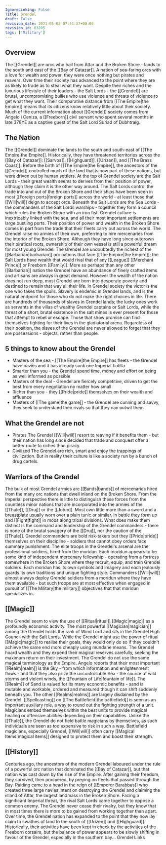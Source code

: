 ```yaml
---
IgnoreLinking: False
Title: Grendel
draft: False
revision_date: 2021-05-02 07:44:37+00:00
revision_id: 83205
tags: ['Military']
---
```


## Overview
The [[Grendel]] are orcs who hail from Attar and the Broken Shore - lands to the south and east of the [[Bay of Catazar]]. A nation of sea-faring orcs with a love for wealth and power, they were once nothing but pirates and reavers. Over time their society has advanced to the point where they are as likely to trade as to steal what they want. Despite their riches and the luxurious lifestyle of their leaders - the Salt Lords - the [[Grendel]] are brutal, uncompromising bullies who use violence and threats of violence to get what they want. Their comparative distance from [[The Empire|the Empire]] means that its citizens know relatively little about their society. 
Much of the current information about [[Grendel]] society comes from Angelo i Ceniza, a [[Freeborn]] civil servant who spent several months in late 378YE as a captive guest of the Salt Lord Suriad of Dubhtraig.
## The Nation
The [[Grendel]] dominate the lands to the south and south-east of [[The Empire|the Empire]]. Historically, they have threatened territories across the [[Bay of Catazar]]: [[Sarvos]], [[Highguard]], [[Urizen]], and [[The Brass Coast]]. Before the birth of [[The Empire|the Empire]], the ancestors of the [[Grendel]] controlled much of the land that is now part of these nations, but were driven out by human settlers.
At the top of Grendel society are the Salt Lords - their great wealth seems to derives from their position of power, although they claim it is the other way around. The Salt Lords control the trade into and out of the Broken Shore and their ships have been seen in most [[Foreign ports|foreign ports]] across the world - at least those that [[Will|will]] deign to accept orcs. Beneath the Salt Lords are the Sea Lords - the commanders of the Salt Lords warships - together they form a council which rules the Broken Shore with an iron fist.
Grendel culture is inextricably linked with the sea, and all their most important settlements are large bustling ports. Their position of power and wealth in the Broken Shore comes in part from the trade that their fleets carry out across the world. The Grendel raise no armies of their own, preferring to hire mercenaries from the interior of the Broken Shore. Although they have long since outgrown their piratical roots, ownership of their own vessel is still a powerful dream for most young Grendel.
The Grendel are undoubtedly the richest of the [[Barbarian|barbarian]] orc nations that face [[The Empire|the Empire]]; the Salt Lords have wealth that would rival that of any [[League]] [[Merchant Prince]] or Freeborn [[Family]]. More so perhaps than any other [[Barbarian]] nation the Grendel have an abundance of finely crafted items and artisans are always in great demand. However the wealth of the nation does not run deep, most Grendel are born into desperate poverty and destined to remain that way all their life. In Grendel society the victor is the one who takes the spoils.
Slavery is endemic in Grendel lands, and is the natural endpoint for those who do not make the right choices in life. There are hundreds of thousands of slaves in Grendel lands; the lucky ones work as servants in the villas of wealthy Grendel captains or Salt Lords, while the threat of a short, brutal existence in the salt mines is ever present for those that attempt to rebel or escape. Those that show promise can find themselves fighting for their lives in the gladiatorial arena. Regardless of their position, the slaves of the Grendel are never allowed to forget that they are possessions - objects, rather than people.
## 5 things to know about the Grendel
* Masters of the sea - [[The Empire|the Empire]] has fleets - the Grendel have navies and it has already sunk one Imperial flotilla
* Smarter than you - the Grendel spend time, money and effort on being as well informed as possible
* Masters of the deal - Grendel are fiercely competitive, driven to get the best from every negotiation no matter how small
* Richer than you - they [[Pride|pride]] themselves on their wealth and affluence
* Masters of [[The game|the game]] - the Grendel are cunning and savvy, they seek to understand their rivals so that they can outwit them
## What the Grendel are not
* Pirates The Grendel [[Will|will]] resort to reaving if it benefits them - but their nation has long since decided that trade and conquest offer a better route to riches than piracy.
* Civilized The Grendel are rich, smart and enjoy the trappings of civilization. But in reality their culture is like a society run by a bunch of drug cartels.
## Warriors of the Grendel
The bulk of most Grendel armies are [[Bands|bands]] of mercenaries hired from the many orc nations that dwell inland on the Broken Shore. From the Imperial perspective there is little to distinguish these forces from the countless minor nations that are incorporated into the armies of the [[Thule]], [[Druj]] or the [[Jotun]]. Most own little more than a sword and a breastplate usually worn over a plain tunic or similar. In battle they form up and [[Fight|fight]] in mobs along tribal divisions. What does make them distinct is the command and leadership of the Grendel commanders - there is none of the brutal savagery of the [[Druj]], nor the caution of the [[Thule]]. Grendel commanders are bold risk-takers but they [[Pride|pride]] themselves on their discipline - soldiers that cannot obey orders face summary punishment. 
The elite troops in the Grendel's arsenal are the professional soldiers, hired from the moridun. Each moridun appears to be some kind of independent mercenary fellowship - operating from a fortress somewhere in the Broken Shore where they recruit, equip, and train Grendel soldiers. Each moridun has its own symbols and imagery and each jealously guards its own traditions and unique fighting style. Commanders [[Will|will]] almost always deploy Grendel soldiers from a moridun where they have them available - but such troops are at most effective when engaged in pursuit of [[The Military|the military]] objectives that that moridun specializes in.
## [[Magic]]
The Grendel seem to view the use of [[Ritual|ritual]] [[Magic|magic]] as a profoundly economic activity. The most powerful [[Magician|magician]] among the Grendel holds the rank of Wind Lord and sits in the Grendel High Council with the Salt Lords. While the Grendel might use the power of ritual [[Magic|magic]] to realise their goals, they would only do so if they couldn't achieve the same end more cheaply using mundane means. The Grendel hoard wealth and they expend their magical reserves carefully, seeking the maximum return on their investment.
The Grendel do not use the same magical terminology as the Empire. Angelo reports that their most important [[Realm|realm]] is the Sky - from which information and enlightenment flows - and that they also prize the uncontrollable Sea - the source of wild storms and violent winds, the [[Fountain of Life|fountain of life]]. The [[Realm]] of Sand is valued for its many economic benefits - sand is mutable and workable, ordered and measured though it can shift suddenly beneath you. The other [[Realms|realms]] are largely disdained by the Grendel.
[[Spellcasting]] on [[The Battlefield|the battlefield]] is seen as an important auxiliary role, a way to round out the fighting strength of a unit. Magicians embed themselves within the best units to provide magical healing or offensive abilities depending on their capabilities. Unlike the [[Thule]], the Grendel do not field battle magicians by themselves, as such individuals are seen as too expensive to risk in such a way. Battlefield magicians, especially Grendel, [[Will|will]] often carry [[Magical Items|magical items]] designed to protect them and boost their strength. 
## [[History]]
Centuries ago, the ancestors of the modern Grendel laboured under the rule of a powerful orc nation that dominated the [[Bay of Catazar]], but that nation was cast down by the rise of the Empire. After gaining their freedom, they survived, then prospered, by preying on fleets that passed through the Bay.
Raiding came to a head in the reign of [[Emperor Barabbas]] who created three large navies intent on destroying the Grendel and claiming the island of Attar, the largest landmass in the Broken Shore. Facing a significant Imperial threat, the rival Salt Lords came together to oppose a common enemy. The Grendel never cease their rivalry, but they know that in most times there is more to be gained from working together than apart.
Over time, the Grendel nation has expanded to the point that they now lay claim to swathes of land to the south of [[Urizen]] and [[Highguard]]. Historically, their activities have been kept in check by the activities of the Freeborn corsairs, but the balance of power appears to be slowly shifting in favour of the Grendel, especially in the southern bay...
Grendel Links